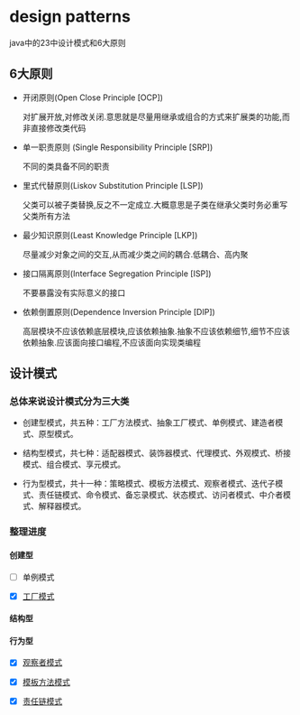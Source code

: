 # design patterns

java中的23中设计模式和6大原则

## 6大原则

* 开闭原则(Open Close Principle [OCP])
  
  对扩展开放,对修改关闭.意思就是尽量用继承或组合的方式来扩展类的功能,而非直接修改类代码

* 单一职责原则 (Single Responsibility Principle [SRP])
  
  不同的类具备不同的职责

* 里式代替原则(Liskov Substitution Principle [LSP])
 
  父类可以被子类替换,反之不一定成立.大概意思是子类在继承父类时务必重写父类所有方法
  
* 最少知识原则(Least Knowledge Principle [LKP])

  尽量减少对象之间的交互,从而减少类之间的耦合.低耦合、高内聚

* 接口隔离原则(Interface Segregation Principle [ISP])

  不要暴露没有实际意义的接口
  
* 依赖倒置原则(Dependence Inversion Principle [DIP])

  高层模块不应该依赖底层模块,应该依赖抽象.抽象不应该依赖细节,细节不应该依赖抽象.应该面向接口编程,不应该面向实现类编程
  
## 设计模式

### 总体来说设计模式分为三大类

* 创建型模式，共五种：工厂方法模式、抽象工厂模式、单例模式、建造者模式、原型模式。

* 结构型模式，共七种：适配器模式、装饰器模式、代理模式、外观模式、桥接模式、组合模式、享元模式。

* 行为型模式，共十一种：策略模式、模板方法模式、观察者模式、迭代子模式、责任链模式、命令模式、备忘录模式、状态模式、访问者模式、中介者模式、解释器模式。

### 整理进度

#### 创建型

- [ ] 单例模式

- [x] [工厂模式](src/main/java/com/sunny/design/mode/factory/readme.md)

#### 结构型

#### 行为型

- [x] [观察者模式](src/main/java/com/sunny/design/mode/observer/readme.md)

- [x] [模板方法模式](src/main/java/com/sunny/design/mode/templateMethod/readme.md)

- [x] [责任链模式](src/main/java/com/sunny/design/mode/chain/readme.md)
